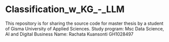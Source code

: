 # Classification_w_KG_-_LLM
This repository is for sharing the source code for master thesis by a student of Gisma University of Applied Sciences.
Study program: Msc Data Science, AI and Digital Business
Name: Rachata Kuansonti
GH1028497



